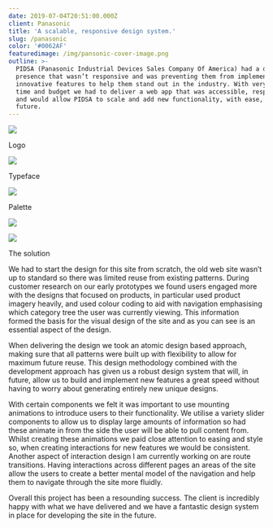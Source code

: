 ```yaml
---
date: 2019-07-04T20:51:00.000Z
client: Panasonic
title: 'A scalable, responsive design system.'
slug: /panasonic
color: '#0062AF'
featuredimage: /img/pansonic-cover-image.png
outline: >-
  PIDSA (Panasonic Industrial Devices Sales Company Of America) had a dated web
  presence that wasn’t responsive and was preventing them from implementing new
  innovative features to help them stand out in the industry. With very limited
  time and budget we had to deliver a web app that was accessible, responsive
  and would allow PIDSA to scale and add new functionality, with ease, in the
  future.
---
```

<div class="FullWidthImage">

![](/img/pansonic-tablet.jpg)

</div>

<div class="OffsetContent Logo">

<p class="title">Logo</p>

![](/img/pansonic-logo.svg)

</div>

<div class="OffsetContent">

<p class="title">Typeface</p>

![](/img/panasonic-typeface.svg)

</div>

<div class="OffsetContent Colours">

<p class="title">Palette</p>

![](/img/panasonic-colours.svg)

</div>
<div class="FullWidthImage">

![](/img/panasonic-responsive.jpg)

</div>
<div class="OffsetContent">

<p class="title">The solution</p>

<div class="content">

We had to start the design for this site from scratch, the old web site wasn’t up to standard so there was limited reuse from existing patterns. During customer research on our early prototypes we found users engaged more with the designs that focused on products, in particular used product imagery heavily, and used colour coding to aid with navigation emphasising which category tree the user was currently viewing. This information formed the basis for the visual design of the site and as you can see is an essential aspect of the design.

When delivering the design we took an atomic design based approach, making sure that all patterns were built up with flexibility to allow for maximum future reuse. This design methodology combined with the development approach has given us a robust design system that will, in future, allow us to build and implement new features a great speed without having to worry about generating entirely new unique designs.

With certain components we felt it was important to use mounting animations to introduce users to their functionality. We utilise a variety slider components to allow us to display large amounts of information so had these animate in from the side the user will be able to pull content from. Whilst creating these animations we paid close attention to easing and style so, when creating interactions for new features we would be consistent. Another aspect of interaction design I am currently working on are route transitions. Having interactions across different pages an areas of the site allow the users to create a better mental model of the navigation and help them to navigate through the site more fluidly.

Overall this project has been a resounding success. The client is incredibly happy with what we have delivered and we have a fantastic design system in place for developing the site in the future.

</div>

</div>
